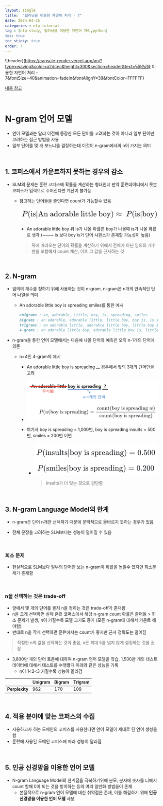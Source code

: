 ```yaml
---
layout: single
title:  "딥러닝을 이용한 자연어 처리 - 7"
date: 2024-04-26
categories : nlp-tutorial
tag : [nlp-study, 딥러닝을 이용한 자연어 처리,python]
toc: true
toc_sticky: true
order: 7
---
```


![header](https://capsule-render.vercel.app/api?type=waving&color=a2dcec&height=300&section=header&text=딥러닝을 이용한 자연어 처리 - 7&fontSize=40&animation=fadeIn&fontAlignY=38&fontColor=FFFFFF)

[내용 참고](https://wikidocs.net/book/2155)

&nbsp;

# N-gram 언어 모델

- 언어 모델과는 달리 이전에 등장한 모든 단어를 고려하는 것이 아니라 일부 단어만 고려하는 접근 방법을 사용
- 일부 단어를 몇 개 보느냐를 결정하는데 이것이 n-gram에서의 n이 가지는 의미

&nbsp;

## 1. 코퍼스에서 카운트하지 못하는 경우의 감소

- SLM의 문제는 훈련 코퍼스에 확률을 계산하는 형태인데 만약 훈련데이터에서 못본 코퍼스가 입력으로 주어진다면 계산이 불가능

  - 참고하는 단어들을 줄인다면 count가 가능할수 있음

    ![image-20240427135012457](/images/image-20240427135012457.png)

    - An adorable little boy 뒤 is가 나올 확률은 boy가 나올때 is가 나올 확률로 생각 (~~~~ is 보다 boy is가 단어 시퀀스가 존재할 가능성이 높음)

    > 뒤에 따라오는 단어의 확률을 계산하기 위해서 전체가 아닌 임의의 개수만을 포함해서 count 계산, 이후 그 값을 근사하는 것

&nbsp;

## 2. N-gram

- 임의의 개수를 정하기 위해 사용하는 것이 n-gram, n-gram은 n개의 연속적인 단어 나열을 의미

  - An adorable little boy is spreading smiles를 통한 예시

    ~~~ markdown
    unigrams : an, adorable, little, boy, is, spreading, smiles
    bigrams : an adorable, adorable little, little boy, boy is, is spreading, spreading smiles
    trigrams : an adorable little, adorable little boy, little boy is, boy is spreading, is spreading smiles
    4-grams : an adorable little boy, adorable little boy is, little boy is spreading, boy is spreading smiles
    ~~~

- n-gram을 통한 언어 모델에서는 다음에 나올 단어의 예측은 오직 n-1개의 단어에 의존

  - n=4인 4-gram의 예시

    - An adorable little boy is spreading __ 경우에서 앞의 3개의 단어만을 고려

    - ![image-20240427135607170](/images/image-20240427135607170.png)

    - 여기서 boy is spreading = 1,000번, boy is spreading insults = 500번, smiles = 200번 이면 

      - ![image-20240427135709982](/images/image-20240427135709982.png)

        > insults가 더 맞는 것으로 판단함


&nbsp;

## 3. N-gram Language Model의 한계

- n-gram은 단어 n개만 선택하기 때문에 문맥적으로 올바르지 못하는 경우가 있음

- 전체 문장을 고려하는 SLM보다는 성능이 덜어질 수 있음

&nbsp;

### 희소 문제

- 현실적으로 SLM보다 일부의 단어만 보는 n-gram이 확률을 높일수 있지만 희소문제가 존재함

&nbsp;

### n을 선택하는 것은 trade-off 

- 앞에서 몇 개의 단어를 볼지 n을 정하는 것은 trade-off가 존재함
- n을 크게 선택하면 실제 훈련 코퍼스에서 해당 n-gram count 확률은 줄어듦 > 희소 문제가 발생, n이 커질수록 모델 크기도 증가 (모든 n-gram에 대해서 카운트 해야함)
- 반대로 n을 작게 선택하면 훈련에서는 count가 좋지만 근사 정확도는 떨어짐

> 적절한 n의 값을 선택하는 것이 좋음, n은 최대 5를 넘지 않게 설정하는 것을 권장

- 3,800만 개의 단어 토큰에 대하여 n-gram 언어 모델을 학습, 1,500만 개의 테스트 데이터에 대해서 테스트를 수행할때 아래와 같은 성능을 기록
  - n이 1<2<3 커질수록 성능이 올라감

|                | **Unigram** | **Bigram** | **Trigram** |
| :------------- | :---------- | :--------- | :---------- |
| **Perplexity** | 962         | 170        | 109         |

&nbsp;

## 4. 적용 분야에 맞는 코퍼스의 수집

- 사용하고자 하는 도메인의 코퍼스를 사용한다면 언어 모델이 제대로 된 언어 생성을 함
- 훈련에 사용된 도메인 코퍼스에 따라 성능이 달라짐

&nbsp;

## 5. 인공 신경망을 이용한 언어 모델

- N-gram Language Model의 한계점을 극복하기위해 분모, 분자에 숫자를 더해서 count 할때 0이 되는 것을 방지하는 등의 여러 일반화 방법들이 존재
  - 본질적으로 n-gram 언어 모델에 대한 취약점은 존재, 이를 해결하기 위해 **인공 신경망을 이용한 언어 모델** 사용

&nbsp;
